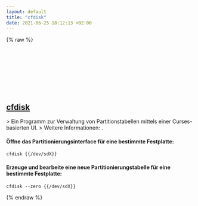 ```yaml
---
layout: default
title: "cfdisk"
date: 2021-06-25 18:12:13 +02:00
---
```

{% raw %}
<h2 id="cfdisk">
  <a href="/de/linux/cfdisk.html">cfdisk</a> <a href="#cfdisk"><svg class="icon">
    <use href="/assets/images/unicode_sprite.svg#link" />
  </svg></a>
</h2>
> Ein Programm zur Verwaltung von Partitionstabellen mittels einer Curses-basierten UI.
> Weitere Informationen: <https://manned.org/cfdisk>.

#### Öffne das Partitionierungsinterface für eine bestimmte Festplatte:
```shell
cfdisk {{/dev/sdX}}
```
#### Erzeuge und bearbeite eine neue Partitionierungstabelle für eine bestimmte Festplatte:
```shell
cfdisk --zero {{/dev/sdX}}
```
{% endraw %}